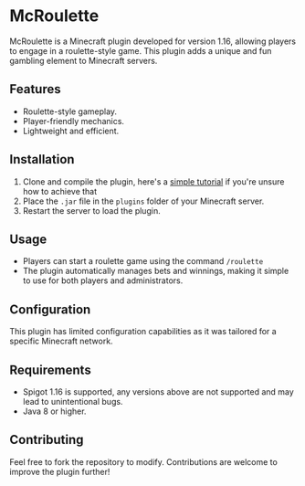 # McRoulette

McRoulette is a Minecraft plugin developed for version 1.16, allowing players to engage in a roulette-style game. This plugin adds a unique and fun gambling element to Minecraft servers.

## Features

- Roulette-style gameplay.
- Player-friendly mechanics.
- Lightweight and efficient.

## Installation

1. Clone and compile the plugin, here's a [simple tutorial](https://www.reddit.com/r/admincraft/comments/6afgsa/comment/dhe6fnj/?utm_source=share&utm_medium=web3x&utm_name=web3xcss&utm_term=1&utm_content=share_button) if you're unsure how to achieve that 
2. Place the `.jar` file in the `plugins` folder of your Minecraft server.
3. Restart the server to load the plugin.

## Usage

- Players can start a roulette game using the command `/roulette`
- The plugin automatically manages bets and winnings, making it simple to use for both players and administrators.

## Configuration

This plugin has limited configuration capabilities as it was tailored for a specific Minecraft network. 

## Requirements

- Spigot 1.16 is supported, any versions above are not supported and may lead to unintentional bugs. 
- Java 8 or higher.

## Contributing

Feel free to fork the repository to modify. Contributions are welcome to improve the plugin further!
